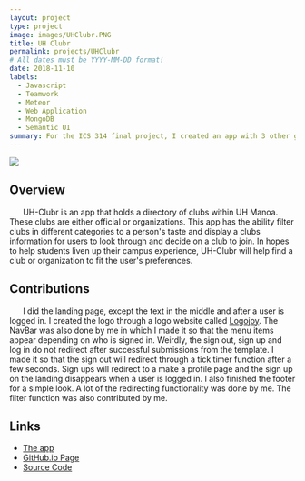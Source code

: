 ```yaml
---
layout: project
type: project
image: images/UHClubr.PNG
title: UH Clubr
permalink: projects/UHClubr
# All dates must be YYYY-MM-DD format!
date: 2018-11-10
labels:
  - Javascript
  - Teamwork
  - Meteor
  - Web Application
  - MongoDB
  - Semantic UI
summary: For the ICS 314 final project, I created an app with 3 other group members.
---
```


<img class="ui medium rounded image" src="../images/ClubrLanding.PNG">

## Overview
&nbsp;&nbsp;&nbsp;&nbsp;&nbsp;&nbsp;UH-Clubr is an app that holds a directory of clubs within UH Manoa. These clubs are either official or organizations. This app has the ability filter clubs in different categories to a person's taste and display a clubs information for users to look through and decide on a club to join. In hopes to help students liven up their campus experience, UH-Clubr will help find a club or organization to fit the user's preferences.

## Contributions
&nbsp;&nbsp;&nbsp;&nbsp;&nbsp;&nbsp;I did the landing page, except the text in the middle and after a user is logged in. I created the logo through a logo website called [Logojoy](https://logojoy.com/?gspk=ZWxsYWNsYXJr&gsxid=Czmx5itmOQGa&utm_source=growsumo). The NavBar was also done by me in which I made it so that the menu items appear depending on who is signed in. Weirdly, the sign out, sign up and log in do not redirect after successful submissions from the template. I made it so that the sign out will redirect through a tick timer function after a few seconds. Sign ups will redirect to a make a profile page and the sign up on the landing disappears when a user is logged in. I also finished the footer for a simple look. A lot of the redirecting functionality was done by me. The filter function was also contributed by me.

## Links
- [The app](http://uhclubr.meteorapp.com/#/)
- [GitHub.io Page](https://uh-clubr.github.io/)
- [Source Code](https://github.com/uh-clubr/uh-clubr)
